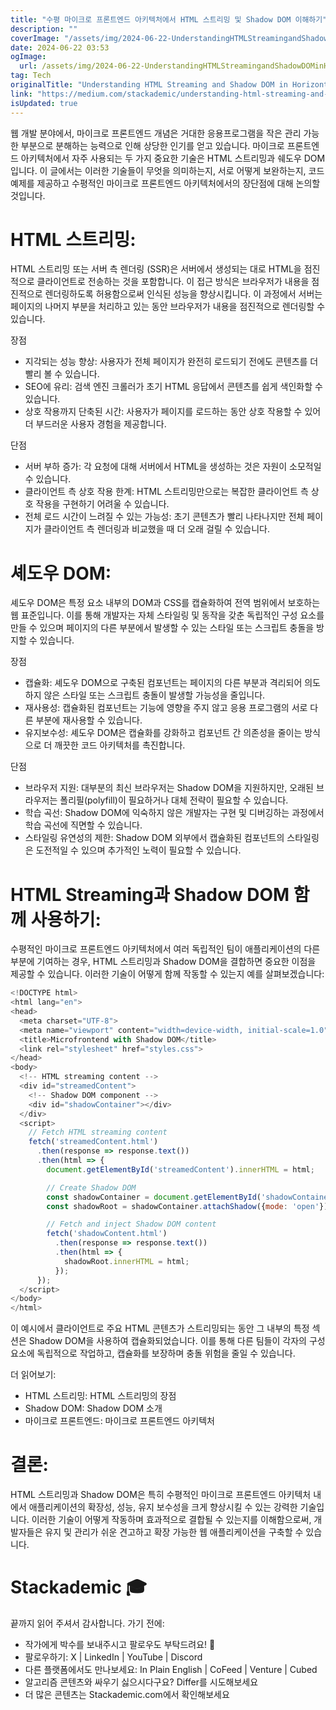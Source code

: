 ```yaml
---
title: "수평 마이크로 프론트엔드 아키텍처에서 HTML 스트리밍 및 Shadow DOM 이해하기"
description: ""
coverImage: "/assets/img/2024-06-22-UnderstandingHTMLStreamingandShadowDOMinHorizontalMicro-FrontendArchitecture_0.png"
date: 2024-06-22 03:53
ogImage:
  url: /assets/img/2024-06-22-UnderstandingHTMLStreamingandShadowDOMinHorizontalMicro-FrontendArchitecture_0.png
tag: Tech
originalTitle: "Understanding HTML Streaming and Shadow DOM in Horizontal Micro-Frontend Architecture"
link: "https://medium.com/stackademic/understanding-html-streaming-and-shadow-dom-in-horizontal-micro-frontend-architecture-51cdada138f5"
isUpdated: true
---
```


웹 개발 분야에서, 마이크로 프론트엔드 개념은 거대한 응용프로그램을 작은 관리 가능한 부분으로 분해하는 능력으로 인해 상당한 인기를 얻고 있습니다. 마이크로 프론트엔드 아키텍처에서 자주 사용되는 두 가지 중요한 기술은 HTML 스트리밍과 쉐도우 DOM입니다. 이 글에서는 이러한 기술들이 무엇을 의미하는지, 서로 어떻게 보완하는지, 코드 예제를 제공하고 수평적인 마이크로 프론트엔드 아키텍처에서의 장단점에 대해 논의할 것입니다.

# HTML 스트리밍:

HTML 스트리밍 또는 서버 측 렌더링 (SSR)은 서버에서 생성되는 대로 HTML을 점진적으로 클라이언트로 전송하는 것을 포함합니다. 이 접근 방식은 브라우저가 내용을 점진적으로 렌더링하도록 허용함으로써 인식된 성능을 향상시킵니다. 이 과정에서 서버는 페이지의 나머지 부분을 처리하고 있는 동안 브라우저가 내용을 점진적으로 렌더링할 수 있습니다.

<!-- seedividend - 사각형 -->

<ins class="adsbygoogle"
     style="display:block"
     data-ad-client="ca-pub-4877378276818686"
     data-ad-slot="1898504329"
     data-ad-format="auto"
     data-full-width-responsive="true"></ins>

<script>
     (adsbygoogle = window.adsbygoogle || []).push({});
</script>

장점

- 지각되는 성능 향상: 사용자가 전체 페이지가 완전히 로드되기 전에도 콘텐츠를 더 빨리 볼 수 있습니다.
- SEO에 유리: 검색 엔진 크롤러가 초기 HTML 응답에서 콘텐츠를 쉽게 색인화할 수 있습니다.
- 상호 작용까지 단축된 시간: 사용자가 페이지를 로드하는 동안 상호 작용할 수 있어 더 부드러운 사용자 경험을 제공합니다.

단점

- 서버 부하 증가: 각 요청에 대해 서버에서 HTML을 생성하는 것은 자원이 소모적일 수 있습니다.
- 클라이언트 측 상호 작용 한계: HTML 스트리밍만으로는 복잡한 클라이언트 측 상호 작용을 구현하기 어려울 수 있습니다.
- 전체 로드 시간이 느려질 수 있는 가능성: 초기 콘텐츠가 빨리 나타나지만 전체 페이지가 클라이언트 측 렌더링과 비교했을 때 더 오래 걸릴 수 있습니다.

<!-- seedividend - 사각형 -->

<ins class="adsbygoogle"
     style="display:block"
     data-ad-client="ca-pub-4877378276818686"
     data-ad-slot="1898504329"
     data-ad-format="auto"
     data-full-width-responsive="true"></ins>

<script>
     (adsbygoogle = window.adsbygoogle || []).push({});
</script>

# 셰도우 DOM:

셰도우 DOM은 특정 요소 내부의 DOM과 CSS를 캡슐화하여 전역 범위에서 보호하는 웹 표준입니다. 이를 통해 개발자는 자체 스타일링 및 동작을 갖춘 독립적인 구성 요소를 만들 수 있으며 페이지의 다른 부분에서 발생할 수 있는 스타일 또는 스크립트 충돌을 방지할 수 있습니다.

장점

- 캡슐화: 셰도우 DOM으로 구축된 컴포넌트는 페이지의 다른 부분과 격리되어 의도하지 않은 스타일 또는 스크립트 충돌이 발생할 가능성을 줄입니다.
- 재사용성: 캡슐화된 컴포넌트는 기능에 영향을 주지 않고 응용 프로그램의 서로 다른 부분에 재사용할 수 있습니다.
- 유지보수성: 셰도우 DOM은 캡슐화를 강화하고 컴포넌트 간 의존성을 줄이는 방식으로 더 깨끗한 코드 아키텍처를 촉진합니다.

<!-- seedividend - 사각형 -->

<ins class="adsbygoogle"
     style="display:block"
     data-ad-client="ca-pub-4877378276818686"
     data-ad-slot="1898504329"
     data-ad-format="auto"
     data-full-width-responsive="true"></ins>

<script>
     (adsbygoogle = window.adsbygoogle || []).push({});
</script>

단점

- 브라우저 지원: 대부분의 최신 브라우저는 Shadow DOM을 지원하지만, 오래된 브라우저는 폴리필(polyfill)이 필요하거나 대체 전략이 필요할 수 있습니다.
- 학습 곡선: Shadow DOM에 익숙하지 않은 개발자는 구현 및 디버깅하는 과정에서 학습 곡선에 직면할 수 있습니다.
- 스타일링 유연성의 제한: Shadow DOM 외부에서 캡슐화된 컴포넌트의 스타일링은 도전적일 수 있으며 추가적인 노력이 필요할 수 있습니다.

# HTML Streaming과 Shadow DOM 함께 사용하기:

수평적인 마이크로 프론트엔드 아키텍처에서 여러 독립적인 팀이 애플리케이션의 다른 부분에 기여하는 경우, HTML 스트리밍과 Shadow DOM을 결합하면 중요한 이점을 제공할 수 있습니다. 이러한 기술이 어떻게 함께 작동할 수 있는지 예를 살펴보겠습니다:

<!-- seedividend - 사각형 -->

<ins class="adsbygoogle"
     style="display:block"
     data-ad-client="ca-pub-4877378276818686"
     data-ad-slot="1898504329"
     data-ad-format="auto"
     data-full-width-responsive="true"></ins>

<script>
     (adsbygoogle = window.adsbygoogle || []).push({});
</script>

```js
<!DOCTYPE html>
<html lang="en">
<head>
  <meta charset="UTF-8">
  <meta name="viewport" content="width=device-width, initial-scale=1.0">
  <title>Microfrontend with Shadow DOM</title>
  <link rel="stylesheet" href="styles.css">
</head>
<body>
  <!-- HTML streaming content -->
  <div id="streamedContent">
    <!-- Shadow DOM component -->
    <div id="shadowContainer"></div>
  </div>
  <script>
    // Fetch HTML streaming content
    fetch('streamedContent.html')
      .then(response => response.text())
      .then(html => {
        document.getElementById('streamedContent').innerHTML = html;

        // Create Shadow DOM
        const shadowContainer = document.getElementById('shadowContainer');
        const shadowRoot = shadowContainer.attachShadow({mode: 'open'});

        // Fetch and inject Shadow DOM content
        fetch('shadowContent.html')
          .then(response => response.text())
          .then(html => {
            shadowRoot.innerHTML = html;
          });
      });
  </script>
</body>
</html>
```

이 예시에서 클라이언트로 주요 HTML 콘텐츠가 스트리밍되는 동안 그 내부의 특정 섹션은 Shadow DOM을 사용하여 캡슐화되었습니다. 이를 통해 다른 팀들이 각자의 구성요소에 독립적으로 작업하고, 캡슐화를 보장하며 충돌 위험을 줄일 수 있습니다.

더 읽어보기:

- HTML 스트리밍: HTML 스트리밍의 장점
- Shadow DOM: Shadow DOM 소개
- 마이크로 프론트엔드: 마이크로 프론트엔드 아키텍처

<!-- seedividend - 사각형 -->

<ins class="adsbygoogle"
     style="display:block"
     data-ad-client="ca-pub-4877378276818686"
     data-ad-slot="1898504329"
     data-ad-format="auto"
     data-full-width-responsive="true"></ins>

<script>
     (adsbygoogle = window.adsbygoogle || []).push({});
</script>

# 결론:

HTML 스트리밍과 Shadow DOM은 특히 수평적인 마이크로 프론트엔드 아키텍처 내에서 애플리케이션의 확장성, 성능, 유지 보수성을 크게 향상시킬 수 있는 강력한 기술입니다. 이러한 기술이 어떻게 작동하며 효과적으로 결합될 수 있는지를 이해함으로써, 개발자들은 유지 및 관리가 쉬운 견고하고 확장 가능한 웹 애플리케이션을 구축할 수 있습니다.

# Stackademic 🎓

끝까지 읽어 주셔서 감사합니다. 가기 전에:

<!-- seedividend - 사각형 -->

<ins class="adsbygoogle"
     style="display:block"
     data-ad-client="ca-pub-4877378276818686"
     data-ad-slot="1898504329"
     data-ad-format="auto"
     data-full-width-responsive="true"></ins>

<script>
     (adsbygoogle = window.adsbygoogle || []).push({});
</script>

- 작가에게 박수를 보내주시고 팔로우도 부탁드려요! 👏
- 팔로우하기: X | LinkedIn | YouTube | Discord
- 다른 플랫폼에서도 만나보세요: In Plain English | CoFeed | Venture | Cubed
- 알고리즘 콘텐츠와 싸우기 싫으시다구요? Differ를 시도해보세요
- 더 많은 콘텐츠는 Stackademic.com에서 확인해보세요
